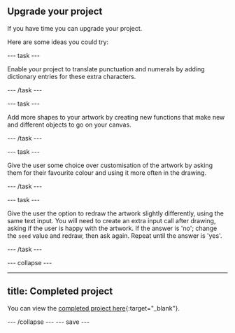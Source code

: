 ## Upgrade your project

If you have time you can upgrade your project. 

Here are some ideas you could try:

--- task ---

Enable your project to translate punctuation and numerals by adding dictionary entries for these extra characters.

--- /task ---

--- task ---

Add more shapes to your artwork by creating new functions that make new and different objects to go on your canvas.

--- /task ---

--- task ---

Give the user some choice over customisation of the artwork by asking them for their favourite colour and using it more often in the drawing.

--- /task ---

--- task ---

Give the user the option to redraw the artwork slightly differently, using the same text input. You will need to create an extra input call after drawing, asking if the user is happy with the artwork. If the answer is 'no'; change the `seed` value and redraw, then ask again. Repeat until the answer is 'yes'.

--- /task ---

--- collapse ---

---
title: Completed project
---

You can view the [completed project here](https://trinket.io/python/e9898dc6c0){:target="_blank"}.

--- /collapse ---
--- save ---